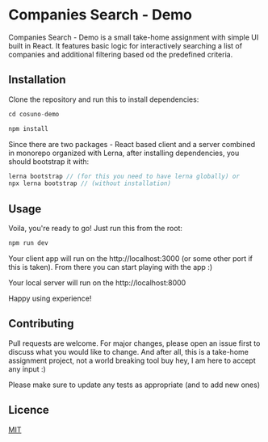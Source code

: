 # Companies Search - Demo

Companies Search - Demo is a small take-home assignment with simple UI built in React. It features basic logic for
interactively searching a list of companies and additional filtering based od the predefined criteria.

## Installation

Clone the repository and run this to install dependencies:

```javascript
cd cosuno-demo

npm install
```

Since there are two packages - React based client and a server combined in monorepo organized with Lerna, after installing dependencies, you should bootstrap it with:

```javascript
lerna bootstrap // (for this you need to have lerna globally) or
npx lerna bootstrap // (without installation)
```

## Usage

Voila, you're ready to go! Just run this from the root:

```javascript
npm run dev
```

Your client app will run on the http://localhost:3000 (or some other port if this is taken). From there you can start playing with the app :)

Your local server will run on the http://localhost:8000

Happy using experience!

## Contributing

Pull requests are welcome. For major changes, please open an issue first to discuss what you would like to change. And after all, this is a take-home assignment project, not a world breaking tool buy hey, I am here to accept any input :)

Please make sure to update any tests as appropriate (and to add new ones)

## Licence

[MIT](https://choosealicense.com/licenses/mit/)
